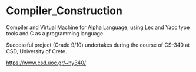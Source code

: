 # Compiler_Construction
Compiler and Virtual Machine for Alpha Language, using Lex and Yacc type tools and C as a programming language.

Successful project (Grade 9/10) undertakes during the course of CS-340 at CSD, University of Crete.

https://www.csd.uoc.gr/~hy340/
